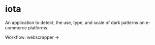 # iota

An application to detect, the use, type, and scale of dark patterns on e-commerce platforms.

Workflow:
webscrapper -> 